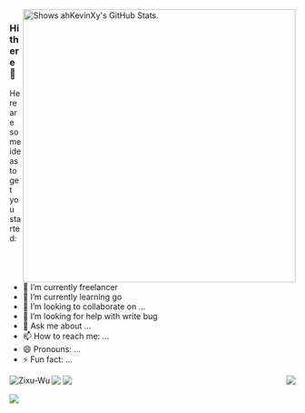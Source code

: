 
<a href="https://github.com/pulls?q=author%3AahKevinXy">
  <picture>
    <source media="(prefers-color-scheme: dark)" srcset="https://github-stats.liuli.lol/api?username=Zixu-Wu&theme=vue-dark&show_icons=true&include_all_commits=true&count_private=true">
    <img alt="Shows ahKevinXy's GitHub Stats." align="right" width="480px" src="https://github-stats.liuli.lol/api?username=Zixu-Wu&theme=vue&show_icons=true&include_all_commits=true&count_private=true">
  </picture>
</a>



### Hi there 👋




Here are some ideas to get you started:

- 🔭 I’m currently freelancer
- 🌱 I’m currently learning go
- 👯 I’m looking to collaborate on ...
- 🤔 I’m looking for help with write bug
- 💬 Ask me about ...
- 📫 How to reach me: ...
- 😄 Pronouns: ...
- ⚡ Fun fact: ...
<p><img align="left" src="https://github-readme-stats.vercel.app/api/top-langs?username=Zixu-Wu&show_icons=true&locale=en&layout=compact" alt="Zixu-Wu" /></p>


  <img align="right" src="https://metrics.lecoq.io/Zixu-Wu?template=classic&base.activity=0&base.community=0&base.repositories=0&base.metadata=0&isocalendar=1&base=header%2C%20activity%2C%20community%2C%20repositories%2C%20metadata&base.indepth=false&base.hireable=false&isocalendar=false&isocalendar.duration=full-year&config.timezone=Asia%2FShanghai">
</a>

![](https://github-profile-summary-cards.vercel.app/api/cards/profile-details?username=Zixu-Wu&theme=vue)
![](https://github-profile-summary-cards.vercel.app/api/cards/productive-time?username=Zixu-Wu&theme=vue)





![](https://komarev.com/ghpvc/?username=Zixu-Wu&color=green)
